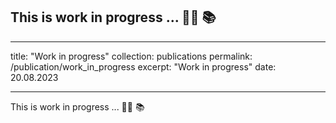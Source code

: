 ## This is work in progress ... :man_technologist: :books:

---
title: "Work in progress"
collection: publications
permalink: /publication/work_in_progress
excerpt: "Work in progress"
date: 20.08.2023
<!-- venue: 'Journal 1'
paperurl: 'http://academicpages.github.io/files/paper3.pdf'
citation: 'Your Name, You. (2015). &quot;Paper Title Number 3.&quot; <i>Journal 1</i>. 1(3).' -->
---
This is work in progress ... :man_technologist: :books:
<!-- 
[Download paper here](http://academicpages.github.io/files/paper3.pdf)

Recommended citation: Your Name, You. (2015). "Paper Title Number 3." <i>Journal 1</i>. 1(3). -->
